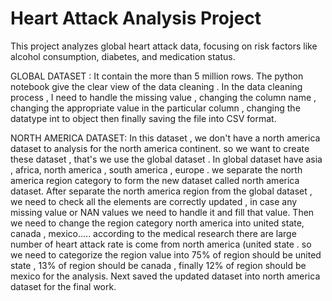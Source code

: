 # Heart Attack Analysis Project  
This project analyzes global heart attack data, focusing on risk factors like alcohol consumption, diabetes, and medication status.  

GLOBAL DATASET :
It contain the more than 5 million rows.
The python notebook give the clear view of the data cleaning .
In the data cleaning process , I need to handle the missing value , changing the column name , changing the appropriate value in the particular column , changing the datatype int to object 
then finally saving the file into CSV format.


NORTH AMERICA DATASET:
In this dataset , we don't have a north america dataset to analysis for the north america continent.
so we want to create these dataset , that's we use the global dataset .
In global dataset have asia , africa, north america , south america , europe . we separate the north america region category to form the new dataset called north america dataset.
After separate the north america region from the global dataset , we need to check all the elements are correctly updated , in case any missing value or NAN values we need to handle it and fill that value.
Then we need to change the region category north america into united state, canada , mexico..... according to the medical research there are large number of heart attack rate is come from north america (united state . so we need to categorize the region value into 75% of region should be united state , 13% of region should be canada , finally 12% of region should be mexico for the analysis.
Next saved the updated dataset into north america dataset for the final work.
